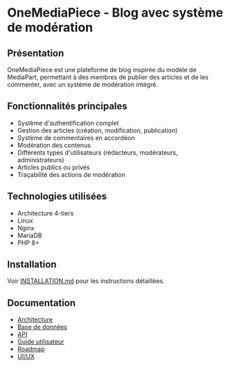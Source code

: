 # OneMediaPiece - Blog avec système de modération

## Présentation

OneMediaPiece est une plateforme de blog inspirée du modèle de MediaPart, permettant à des membres de publier des articles et de les commenter, avec un système de modération intégré.

## Fonctionnalités principales

- Système d'authentification complet
- Gestion des articles (création, modification, publication)
- Système de commentaires en accordéon
- Modération des contenus
- Différents types d'utilisateurs (rédacteurs, modérateurs, administrateurs)
- Articles publics ou privés
- Traçabilité des actions de modération

## Technologies utilisées

- Architecture 4-tiers
- Linux
- Nginx
- MariaDB
- PHP 8+

## Installation

Voir [INSTALLATION.md](./docs/INSTALLATION.md) pour les instructions détaillées.

## Documentation

- [Architecture](./docs/ARCHITECTURE.md)
- [Base de données](./docs/DATABASE.md)
- [API](./docs/API.md)
- [Guide utilisateur](./docs/USER_GUIDE.md)
- [Roadmap](./docs/ROADMAP.md)
- [UI/UX](./docs/UI.md)

